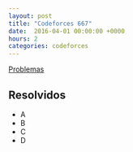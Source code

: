 ```yaml
---
layout: post
title: "Codeforces 667"
date:  2016-04-01 00:00:00 +0000
hours: 2
categories: codeforces 
---
```

[Problemas](http://codeforces.com/contest/667)

## Resolvidos
* A
* B
* C
* D
